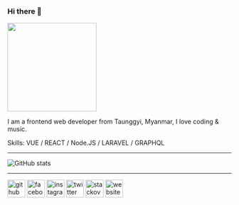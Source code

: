 ### Hi there 👋
<img src="https://github.com/ronaldaug/ronaldaug/raw/main/working.gif" width="200">

I am a frontend web developer from Taunggyi, Myanmar, I love coding & music. 

Skills: VUE / REACT / Node.JS / LARAVEL / GRAPHQL 

-----------

![GitHub stats](https://github-readme-stats.vercel.app/api?username=ronaldaug&show_icons=true)  

-----------

[<img src='https://cdn.jsdelivr.net/npm/simple-icons@3.0.1/icons/github.svg' alt='github' height='40'>](https://github.com/ronaldaug)  [<img src='https://cdn.jsdelivr.net/npm/simple-icons@3.0.1/icons/facebook.svg' alt='facebook' height='40'>](https://www.facebook.com/ai.tgi)  [<img src='https://cdn.jsdelivr.net/npm/simple-icons@3.0.1/icons/instagram.svg' alt='instagram' height='40'>](https://www.instagram.com/snine_ronald/)  [<img src='https://cdn.jsdelivr.net/npm/simple-icons@3.0.1/icons/twitter.svg' alt='twitter' height='40'>](https://twitter.com/ronald_snine)  [<img src='https://cdn.jsdelivr.net/npm/simple-icons@3.0.1/icons/stackoverflow.svg' alt='stackoverflow' height='40'>](https://stackexchange.com/users/2365901/ronald)  [<img src='https://cdn.jsdelivr.net/npm/simple-icons@3.0.1/icons/icloud.svg' alt='website' height='40'>](https://ronaldaug.work)  


